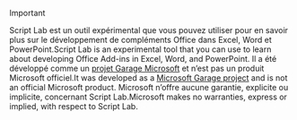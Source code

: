 > [!IMPORTANT]
> <span data-ttu-id="af731-101">Script Lab est un outil expérimental que vous pouvez utiliser pour en savoir plus sur le développement de compléments Office dans Excel, Word et PowerPoint.</span><span class="sxs-lookup"><span data-stu-id="af731-101">Script Lab is an experimental tool that you can use to learn about developing Office Add-ins in Excel, Word, and PowerPoint.</span></span> <span data-ttu-id="af731-102">Il a été développé comme un [projet Garage Microsoft](https://www.microsoft.com/en-us/garage/about/) et n’est pas un produit Microsoft officiel.</span><span class="sxs-lookup"><span data-stu-id="af731-102">It was developed as a [Microsoft Garage project](https://www.microsoft.com/en-us/garage/about/) and is not an official Microsoft product.</span></span> <span data-ttu-id="af731-103">Microsoft n’offre aucune garantie, explicite ou implicite, concernant Script Lab.</span><span class="sxs-lookup"><span data-stu-id="af731-103">Microsoft makes no warranties, express or implied, with respect to Script Lab.</span></span>
